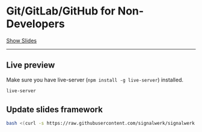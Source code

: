 # Git/GitLab/GitHub for Non-Developers

[Show Slides](https://signalwerk.github.io/talk.git-for-non-devs/)

---

## Live preview

Make sure you have live-server (`npm install -g live-server`) installed.

```sh
live-server
```

## Update slides framework

```sh
bash <(curl -s https://raw.githubusercontent.com/signalwerk/signalwerk.slides.md/main/update.sh)
```
